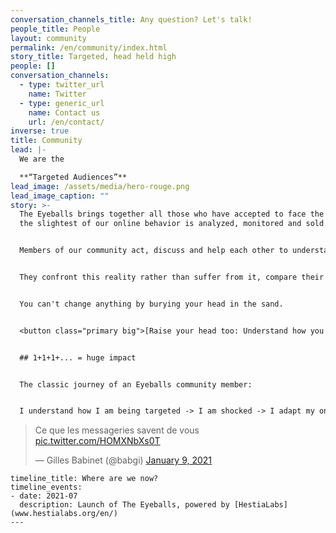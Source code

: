 ```yaml
---
conversation_channels_title: Any question? Let's talk!
people_title: People
layout: community
permalink: /en/community/index.html
story_title: Targeted, head held high
people: []
conversation_channels:
  - type: twitter_url
    name: Twitter
  - type: generic_url
    name: Contact us
    url: /en/contact/
inverse: true
title: Community
lead: |-
  We are the

  **“Targeted Audiences”**
lead_image: /assets/media/hero-rouge.png
lead_image_caption: ""
story: >-
  The Eyeballs brings together all those who have accepted to face the truth:
  the slightest of our online behavior is analyzed, monitored and sold.


  Members of our community act, discuss and help each other to understand how and by whom their data is being used against them.


  They confront this reality rather than suffer from it, compare their results and denounce algorithmic bias.


  You can't change anything by burying your head in the sand.


  <button class="primary big">[Raise your head too: Understand how you are targeted](/en/act/sar/)</button>


  ## 1+1+1+... = huge impact


  The classic journey of an Eyeballs community member:


  I understand how I am being targeted -> I am shocked -> I adapt my online behavior -> I talk about it around me -> My entourage understands, adapts and talks about it -> Bad digital practices are no longer accepted -> "clean" platforms are plebiscited and others boycotted (remember the [slaughter against Whatsapp](https://www.bfmtv.com/tech/tout-comprendre-pourquoi-les-nouvelles-regles-de-whats-app-provoquent-un-tolle-chez-les-utilisateurs_AN-202101110169.html) and the [exodus towards Signal](https://www.zdnet.fr/actualites/signal-un-record-de-47-millions-de-telechargements-en-deux-semaines-39916531.htm)) -> We all live happily in a healthy digital world!


  ```

  <blockquote class="twitter-tweet"><p lang="fr" dir="ltr">Ce que les messageries savent de vous <a href="https://t.co/HOMXNbXs0T">pic.twitter.com/HOMXNbXs0T</a></p>&mdash; Gilles Babinet (@babgi) <a href="https://twitter.com/babgi/status/1348003104856399873?ref_src=twsrc%5Etfw">January 9, 2021</a></blockquote> <script async src="https://platform.twitter.com/widgets.js" charset="utf-8"></script>

  ```
timeline_title: Where are we now?
timeline_events:
  - date: 2021-07
    description: Launch of The Eyeballs, powered by [HestiaLabs](www.hestialabs.org/en/)
---
```

